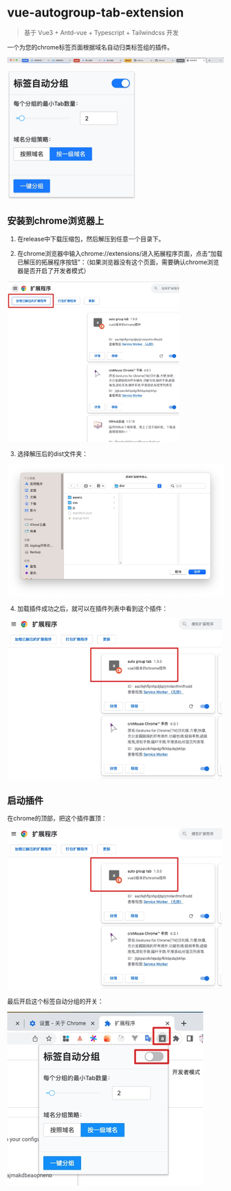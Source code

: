 # vue-autogroup-tab-extension

> 基于 Vue3 + Antd-vue + Typescript + Tailwindcss 开发

一个为您的chrome标签页面根据域名自动归类标签组的插件。

![image](https://github.com/johnhom1024/vue-autogroup-tab-extension/blob/main/example/chromebar.jpg)

<img src="https://github.com/johnhom1024/vue-autogroup-tab-extension/blob/main/example/screenshot.jpg" width="300" />

## 安装到chrome浏览器上

1. 在release中下载压缩包，然后解压到任意一个目录下。

2. 在chrome浏览器中输入chrome://extensions/进入拓展程序页面，点击“加载已解压的拓展程序按钮”：（如果浏览器没有这个页面，需要确认chrome浏览器是否开启了开发者模式）

<img src="https://github.com/johnhom1024/vue-autogroup-tab-extension/blob/main/example/load-plugin.jpg" width="400" />

3. 选择解压后的dist文件夹：

<img src="https://github.com/johnhom1024/vue-autogroup-tab-extension/blob/main/example/chose-dir.jpg" width="600" />

4. 加载插件成功之后，就可以在插件列表中看到这个插件：

<img src="https://github.com/johnhom1024/vue-autogroup-tab-extension/blob/main/example/load-success.jpg" width="500" />

## 启动插件 

在chrome的顶部，把这个插件置顶：

<img src="https://github.com/johnhom1024/vue-autogroup-tab-extension/blob/main/example/load-success.jpg" width="500px" />

最后开启这个标签自动分组的开关：

<img src="https://github.com/johnhom1024/vue-autogroup-tab-extension/blob/main/example/setting.jpg" />

